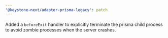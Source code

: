 ```yaml
---
'@keystone-next/adapter-prisma-legacy': patch
---
```


Added a `beforeExit` handler to explicitly terminate the prisma child process to avoid zombie processes when the server crashes.
